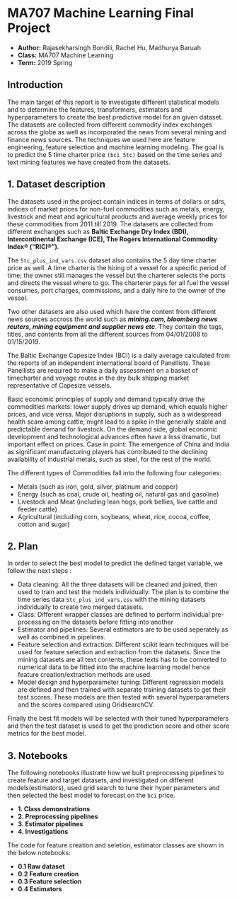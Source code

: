 # MA707 Machine Learning Final Project 
- __Author:__ Rajasekharsingh Bondili, Rachel Hu, Madhurya Baruah
- __Class:__ MA707 Machine Learning
- __Term:__ 2019 Spring

## Introduction 
The main target of this report is to investigate different statistical models and to determine the features, transformers, estimators and hyperparameters to create the best predictive model for an given dataset. The datasets are collected from different commodity index exchanges across the globe as well as incorporated the news from several mining and finance news sources. The techniques we used here are feature engineering, feature selection and machine learning modeling. The goal is to predict the 5 time charter price `(bci_5tc)` based on the time series and text mining features we have created from the datasets.


## 1. Dataset description
The datasets used in the project contain indices in terms of dollars or sdrs, indices of market prices for non-fuel commodities such as metals, energy, livestock and meat and agricultural products and average weekly prices for these commodities from 2011 till 2019. The datasets are collected from different exchanges such as **Baltic Exchange Dry Index (BDI), Intercontinental Exchange (ICE), The Rogers International Commodity Index® (“RICI®”)**. 

The `5tc_plus_ind_vars.csv` dataset also contains the 5 day time charter price as well. A time charter is the hiring of a vessel for a specific period of time; the owner still manages the vessel but the charterer selects the ports and directs the vessel where to go. The charterer pays for all fuel the vessel consumes, port charges, commissions, and a daily hire to the owner of the vessel.

Two other datasets are also used which have the content from different news sources accross the world such as ***mining.com, bloomberg news reuters, mining equipment and supplier news etc***. They contain the tags, titles, and contents from all the different sources from 04/01/2008 to 01/15/2019.

The Baltic Exchange Capesize Index (BCI) is a daily average calculated from the reports of an independent international board of Panellists. These Panellists are required to make a daily assessment on a basket of timecharter and voyage routes in the dry bulk shipping market representative of Capesize vessels. 

Basic economic principles of supply and demand typically drive the commodities markets: lower supply drives up demand, which equals higher prices, and vice versa. Major disruptions in supply, such as a widespread health scare among cattle, might lead to a spike in the generally stable and predictable demand for livestock. On the demand side, global economic development and technological advances often have a less dramatic, but important effect on prices. Case in point: The emergence of China and India as significant manufacturing players has contributed to the declining availability of industrial metals, such as steel, for the rest of the world.

The different types of Commodities fall into the following four categories:

  - Metals (such as iron, gold, silver, platinum and copper)
  - Energy (such as coal, crude oil, heating oil, natural gas and gasoline)
  - Livestock and Meat (including lean hogs, pork bellies, live cattle and feeder cattle)
  - Agricultural (including corn, soybeans, wheat, rice, cocoa, coffee, cotton and sugar)
  

## 2. Plan
In order to select the best model to predict the defined target variable, we follow the next steps :
- Data cleaning: All the three datasets will be cleaned and joined, then used to train and test the models individually. The plan is to combine the time series data `5tc_plus_ind_vars.csv` with the mining datasets individually to create two merged datasets.
- Class: Different wrapper classes are defined to perform individual pre-processing on the datasets before fitting into another 
- Estimator and pipelines: Several estimators are to be used seperately as well as combined in pipelines. 
- Feature selection and extraction: Different scikit learn techniques will be used for feature selection and extraction from the datasets. Since the mining datasets are all text contents, these texts has to be converted to numerical data to be fitted into the machine learning model hence feature creation/extraction methods are used.
- Model design and hyperparameter tuning: Different regression models are defined and then trained with separate training datasets to get their test scores. These models are then tested with several hyperparameters and the scores compared using GridsearchCV.

Finally the best fit models will be selected with their tuned hyperparameters and then the test dataset is used to get the prediction score and other score metrics for the best model.

## 3. Notebooks

The following notebooks illustrate how we built preprocessing pipelines to create feature and target datasets, and investigated on different models(estimators), used grid search to tune their hyper parameters and then selected the best model to forecast on the `bci` price.

- **1. Class demonstrations**
- **2. Preprocessing pipelines**
- **3. Estimator pipelines**
- **4. Investigations**

The code for feature creation and seletion, estimator classes are shown in the below notebooks:

- **0.1 Raw dataset**
- **0.2 Feature creation**
- **0.3 Feature selection**
- **0.4 Estimators**


